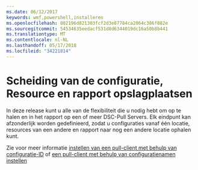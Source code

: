```yaml
---
ms.date: 06/12/2017
keywords: wmf,powershell,installeren
ms.openlocfilehash: 802196d821303fcf2d3e87784ca2064c386f882e
ms.sourcegitcommit: 54534635eedacf531d8d6344019dc16a50b8b441
ms.translationtype: MT
ms.contentlocale: nl-NL
ms.lasthandoff: 05/17/2018
ms.locfileid: "34221814"
---
```

# <a name="separation-of-configuration-resource-and-report-repositories"></a>Scheiding van de configuratie, Resource en rapport opslagplaatsen

In deze release kunt u alle van de flexibiliteit die u nodig hebt om op te halen en in het rapport op een of meer DSC-Pull Servers. Elk eindpunt kan afzonderlijk worden gedefinieerd, zodat u configuraties vanaf één locatie, resources van een andere en rapport naar nog een andere locatie ophalen kunt.

Zie voor meer informatie [instellen van een pull-client met behulp van configuratie-ID](https://msdn.microsoft.com/powershell/dsc/pullclientconfigid) of [een pull-client met behulp van configuratienamen instellen](https://msdn.microsoft.com/powershell/dsc/pullclientconfignames)
